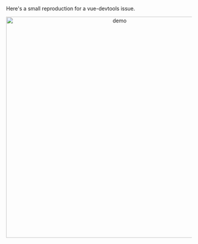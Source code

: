 Here's a small reproduction for a vue-devtools issue.

<p align="center"><img width="600px" src="https://raw.githubusercontent.com/andreiglinganu/vue-devtools-bug-reproduction/master/media/demo.gif" alt="demo"></p>

